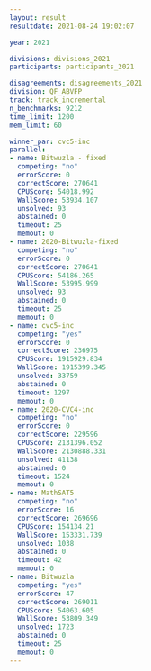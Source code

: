 ```yaml
---
layout: result
resultdate: 2021-08-24 19:02:07

year: 2021

divisions: divisions_2021
participants: participants_2021

disagreements: disagreements_2021
division: QF_ABVFP
track: track_incremental
n_benchmarks: 9212
time_limit: 1200
mem_limit: 60

winner_par: cvc5-inc
parallel:
- name: Bitwuzla - fixed
  competing: "no"
  errorScore: 0
  correctScore: 270641
  CPUScore: 54018.992
  WallScore: 53934.107
  unsolved: 93
  abstained: 0
  timeout: 25
  memout: 0
- name: 2020-Bitwuzla-fixed
  competing: "no"
  errorScore: 0
  correctScore: 270641
  CPUScore: 54186.265
  WallScore: 53995.999
  unsolved: 93
  abstained: 0
  timeout: 25
  memout: 0
- name: cvc5-inc
  competing: "yes"
  errorScore: 0
  correctScore: 236975
  CPUScore: 1915929.834
  WallScore: 1915399.345
  unsolved: 33759
  abstained: 0
  timeout: 1297
  memout: 0
- name: 2020-CVC4-inc
  competing: "no"
  errorScore: 0
  correctScore: 229596
  CPUScore: 2131396.052
  WallScore: 2130888.331
  unsolved: 41138
  abstained: 0
  timeout: 1524
  memout: 0
- name: MathSAT5
  competing: "no"
  errorScore: 16
  correctScore: 269696
  CPUScore: 154134.21
  WallScore: 153331.739
  unsolved: 1038
  abstained: 0
  timeout: 42
  memout: 0
- name: Bitwuzla
  competing: "yes"
  errorScore: 47
  correctScore: 269011
  CPUScore: 54063.605
  WallScore: 53809.349
  unsolved: 1723
  abstained: 0
  timeout: 25
  memout: 0
---
```

